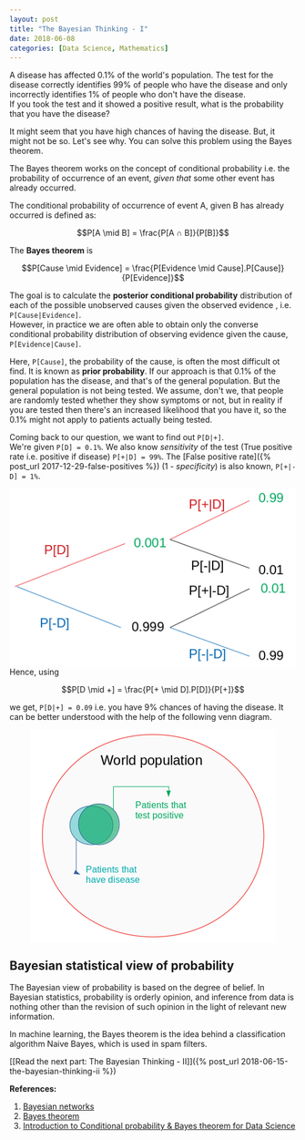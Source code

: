```yaml
---
layout: post
title: "The Bayesian Thinking - I"
date: 2018-06-08
categories: [Data Science, Mathematics]
---
```


A disease has affected 0.1% of the world's population.
The test for the disease correctly identifies 99% of people who have the disease and only incorrectly identifies 1% of people who don't have the disease.  
If you took the test and it showed a positive result, what is the probability that you have the disease?

It might seem that you have high chances of having the disease. But, it might not be so. Let's see why. You can solve this problem using the Bayes theorem.

The Bayes theorem works on the concept of conditional probability i.e. the probability of occurrence of an event, *given that* some other event has already occurred.

The conditional probability of occurrence of event A, given B has already occurred is defined as:

$$P[A \mid B] = \frac{P[A ∩ B]}{P[B]}$$

The **Bayes theorem** is

$$P[Cause \mid Evidence] = \frac{P[Evidence \mid Cause].P[Cause]}{P[Evidence]}$$

The goal is to calculate the **posterior conditional probability** distribution of each of the possible unobserved causes given the observed evidence , i.e. `P[Cause|Evidence]`.  
However, in practice we are often able to obtain only the converse conditional probability
distribution of observing evidence given the cause, `P[Evidence|Cause]`.

Here, `P[Cause]`, the probability of the cause, is often the most difficult ot find. It is known as **prior probability**. If our approach is that 0.1% of the population has the disease, and that's of the general population. But the general population is not being tested. We assume, don't we, that people are randomly tested whether they show symptoms or not, but in reality if you are tested then there's an increased likelihood that you have it, so the 0.1% might not apply to patients actually being tested.

Coming back to our question, we want to find out `P[D|+]`.  
We're given `P[D] = 0.1%`. We also know *sensitivity* of the test (True positive rate i.e. positive if disease) `P[+|D] = 99%`. The [False positive rate]({% post_url 2017-12-29-false-positives %}) (1 - *specificity*) is also known, `P[+|-D] = 1%`.

<img src="/img/bayes.png" style="display: block; margin: auto; width: auto; max-width: 100%;">
Hence, using

$$P[D \mid +] = \frac{P[+ \mid D].P[D]}{P[+]}$$

we get, `P[D|+] = 0.09` i.e. you have 9% chances of having the disease. It can be better understood with the help of the following venn diagram.

<img src="/img/bayes_venn.png" style="display: block; margin: auto; width: auto; max-width: 100%;">

## Bayesian statistical view of probability

The Bayesian view of probability is based on the degree of belief. In Bayesian statistics, probability is orderly opinion, and inference from data is nothing other than the revision of such opinion in the light of relevant new information.

In machine learning, the Bayes theorem is the idea behind a classification algorithm Naive Bayes, which is used in spam filters.

[[Read the next part: The Bayesian Thinking - II]]({% post_url 2018-06-15-the-bayesian-thinking-ii %})

**References:**  

1. [Bayesian networks](https://www.bu.edu/sph/files/2014/05/bayesian-networks-final.pdf)
2. [Bayes theorem](https://brilliant.org/wiki/bayes-theorem/)
3. [Introduction to Conditional probability & Bayes theorem for Data Science](https://www.analyticsvidhya.com/blog/2017/03/conditional-probability-bayes-theorem/)

